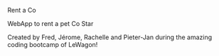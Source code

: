 Rent a Co

WebApp to rent a pet Co Star

Created by Fred, Jérome, Rachelle and Pieter-Jan during the amazing coding bootcamp of LeWagon!
